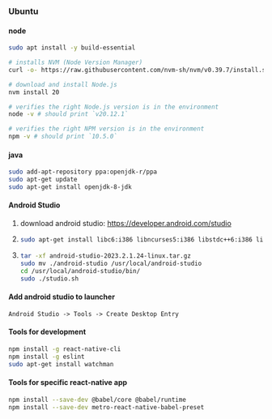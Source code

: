 ### Ubuntu
#### node
```bash
sudo apt install -y build-essential

# installs NVM (Node Version Manager)
curl -o- https://raw.githubusercontent.com/nvm-sh/nvm/v0.39.7/install.sh | bash

# download and install Node.js
nvm install 20

# verifies the right Node.js version is in the environment
node -v # should print `v20.12.1`

# verifies the right NPM version is in the environment
npm -v # should print `10.5.0`
```

#### java
```bash
sudo add-apt-repository ppa:openjdk-r/ppa 
sudo apt-get update 
sudo apt-get install openjdk-8-jdk 
```

#### Android Studio
1. download android studio: https://developer.android.com/studio
2. ```bash
   sudo apt-get install libc6:i386 libncurses5:i386 libstdc++6:i386 lib32z1 libbz2-1.0:i386
    ```
3. ```bash
   tar -xf android-studio-2023.2.1.24-linux.tar.gz
   sudo mv ./android-studio /usr/local/android-studio
   cd /usr/local/android-studio/bin/
   sudo ./studio.sh
    ```

#### Add android studio to launcher
```
Android Studio -> Tools -> Create Desktop Entry
```

#### Tools for development
```bash
npm install -g react-native-cli
npm install -g eslint
sudo apt-get install watchman
```

#### Tools for specific react-native app
```bash
npm install --save-dev @babel/core @babel/runtime
npm install --save-dev metro-react-native-babel-preset
```
